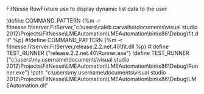 FitNesse RowFixture use to display dynamic list data to the user 

!define COMMAND_PATTERN {%m -r fitnesse.fitserver.FitServer,"c:\users\caleb.carvalho\documents\visual studio 2012\Projects\FitNesse\LMEAutomation\LMEAutomation\bin\x86\Debug\fit.dll" %p}
#!define COMMAND_PATTERN {%m -r fitnesse.fitserver.FitServer,release.2.2.net.40\fit.dll %p}
#!define TEST_RUNNER {"release.2.2.net.40\Runner.exe"}
!define TEST_RUNNER {"c:\users\my.username\documents\visual studio 2012\Projects\FitNesse\LMEAutomation\LMEAutomation\bin\x86\Debug\Runner.exe"}
!path "c:\users\my.username\documents\visual studio 2012\Projects\FitNesse\LMEAutomation\LMEAutomation\bin\x86\Debug\LMEAutomation.dll"
